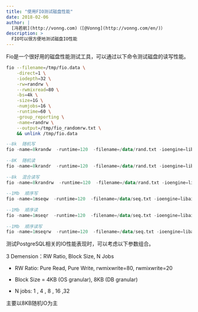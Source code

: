 ```yaml
---
title: "使用FIO测试磁盘性能"
date: 2018-02-06
author: |
  [冯若航](http://vonng.com)（[@Vonng](http://vonng.com/en/)）
description: >
  FIO可以很方便地测试磁盘IO性能
---
```




Fio是一个很好用的磁盘性能测试工具，可以通过以下命令测试磁盘的读写性能。

```bash
fio --filename=/tmp/fio.data \
    -direct=1 \
    -iodepth=32 \
    -rw=randrw \
    --rwmixread=80 \
    -bs=4k \
    -size=1G \
    -numjobs=16 \
    -runtime=60 \
    -group_reporting \
    -name=randrw \
    --output=/tmp/fio_randomrw.txt \
    && unlink /tmp/fio.data
```



```sql
--8k  随机写
fio -name=8krandw  -runtime=120  -filename=/data/rand.txt -ioengine=libaio -direct=1  -bs=8K  -size=10g  -iodepth=128  -numjobs=1  -rw=randwrite -group_reporting -time_based
  
--8K  随机读
fio -name=8krandr  -runtime=120  -filename=/data/rand.txt -ioengine=libaio -direct=1  -bs=8K  -size=10g  -iodepth=128  -numjobs=1  -rw=randread -group_reporting -time_based
  
--8k  混合读写
fio -name=8krandrw  -runtime=120  -filename=/data/rand.txt -ioengine=libaio -direct=1  -bs=8k  -size=10g  -iodepth=128  -numjobs=1  -rw=randrw -rwmixwrite=30  -group_reporting -time_based
   
--1Mb  顺序写
fio -name=1mseqw  -runtime=120  -filename=/data/seq.txt -ioengine=libaio -direct=1  -bs=1024k  -size=20g  -iodepth=128  -numjobs=1  -rw=write -group_reporting -time_based
  
--1Mb  顺序读
fio -name=1mseqr  -runtime=120  -filename=/data/seq.txt -ioengine=libaio -direct=1  -bs=1024k  -size=20g  -iodepth=128  -numjobs=1  -rw=read -group_reporting -time_based
  
--1Mb  顺序读写
fio -name=1mseqrw  -runtime=120  -filename=/data/seq.txt -ioengine=libaio -direct=1  -bs=1024k  -size=20g  -iodepth=128  -numjobs=1  -rw=rw -rwmixwrite=30  -group_reporting -time_based
```



测试PostgreSQL相关的IO性能表现时，可以考虑以下参数组合。

3 Demension：RW Ratio, Block Size, N Jobs

* RW Ratio:  Pure Read, Pure Write, rwmixwrite=80, rwmixwrite=20

* Block Size = 4KB (OS granular), 8KB (DB granular)
* N jobs: 1 , 4 , 8 , 16 ,32

主要以8KB随机IO为主